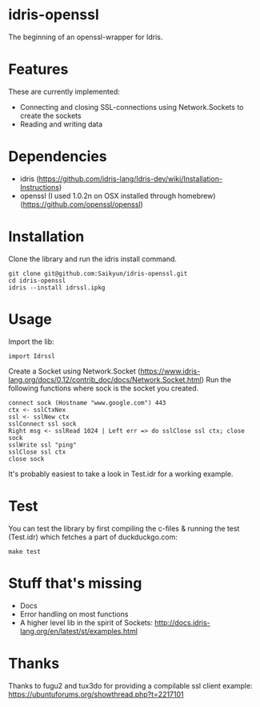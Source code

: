 # idris-openssl
The beginning of an openssl-wrapper for Idris.

# Features
These are currently implemented:
* Connecting and closing SSL-connections using Network.Sockets to create the sockets
* Reading and writing data

# Dependencies
* idris (https://github.com/idris-lang/Idris-dev/wiki/Installation-Instructions)
* openssl (I used 1.0.2n on OSX installed through homebrew) (https://github.com/openssl/openssl)

# Installation
Clone the library and run the idris install command.
```
git clone git@github.com:Saikyun/idris-openssl.git
cd idris-openssl
idris --install idrssl.ipkg
```

# Usage
Import the lib:
```
import Idrssl
```

Create a Socket using Network.Socket (https://www.idris-lang.org/docs/0.12/contrib_doc/docs/Network.Socket.html)
Run the following functions
where sock is the socket you created.
```
connect sock (Hostname "www.google.com") 443
ctx <- sslCtxNex
ssl <- sslNew ctx
sslConnect ssl sock
Right msg <- sslRead 1024 | Left err => do sslClose ssl ctx; close sock
sslWrite ssl "ping"
sslClose ssl ctx
close sock
```

It's probably easiest to take a look in Test.idr for a working example.

# Test
You can test the library by first compiling the c-files & running the test (Test.idr) which fetches a part of duckduckgo.com:
```
make test
```

# Stuff that's missing
* Docs
* Error handling on most functions
* A higher level lib in the spirit of Sockets: http://docs.idris-lang.org/en/latest/st/examples.html

# Thanks
Thanks to fugu2 and tux3do for providing a compilable ssl client example: https://ubuntuforums.org/showthread.php?t=2217101
